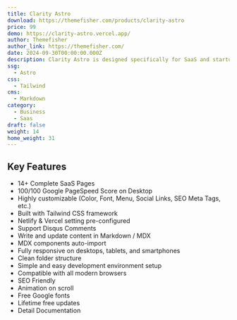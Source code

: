 ```yaml
---
title: Clarity Astro
download: https://themefisher.com/products/clarity-astro
price: 99
demo: https://clarity-astro.vercel.app/
author: Themefisher
author_link: https://themefisher.com/
date: 2024-09-30T00:00:00.000Z
description: Clarity Astro is designed specifically for SaaS and startup companies. Developed using Astro and enhanced with Tailwind CSS, it offers a clean, minimalist design that ensures a smooth user experience right from the start. With its contemporary layout and fast loading times, it's an ideal choice for increasing conversions on SaaS websites.
ssg:
  - Astro
css:
  - Tailwind
cms:
  - Markdown
category:
  - Business
  - Saas
draft: false
weight: 14
home_weight: 31
---
```



## Key Features

- 14+ Complete SaaS Pages
- 100/100 Google PageSpeed Score on Desktop
- Highly customizable (Color, Font, Menu, Social Links, SEO Meta Tags, etc.)
- Built with Tailwind CSS framework
- Netlify & Vercel setting pre-configured
- Support Disqus Comments
- Write and update content in Markdown / MDX
- MDX components auto-import
- Fully responsive on desktops, tablets, and smartphones
- Clean folder structure
- Simple and easy development environment setup
- Compatible with all modern browsers
- SEO Friendly
- Animation on scroll
- Free Google fonts
- Lifetime free updates
- Detail Documentation